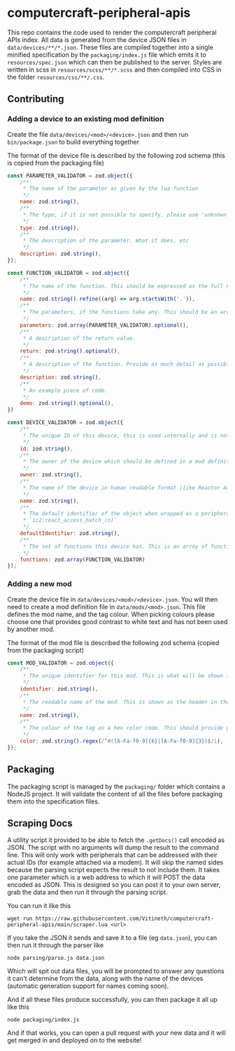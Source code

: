 # computercraft-peripheral-apis

This repo contains the code used to render the computercraft peripheral APIs index. All data is generated from the device JSON files in `data/devices/**/*.json`. These files are compiled together into a single minified specification by the `packaging/index.js` file which emits it to `resources/spec.json` which can then be published to the server. Styles are written in scss in `resources/scss/**/*.scss` and then compiled into CSS in the folder `resources/css/**/.css`.

## Contributing

### Adding a device to an existing mod definition

Create the file `data/devices/<mod>/<device>.json` and then run `bin/package.json` to build everything together

The format of the device file is described by the following zod schema (this is copied from the packaging file)

```javascript
const PARAMETER_VALIDATOR = zod.object({
    /**
     * The name of the parameter as given by the lua function
     */
    name: zod.string(),
    /**
     * The type, if it is not possible to specify, please use 'unknown' or 'any'.
     */
    type: zod.string(),
    /**
     * The description of the parameter. What it does, etc
     */
    description: zod.string(),
});

const FUNCTION_VALIDATOR = zod.object({
    /**
     * The name of the function. This should be expressed as the full name including parameters such as '.doSomething(x)' All functions should start with a dot
     */
    name: zod.string().refine((arg) => arg.startsWith('.')),
    /**
     * The parameters, if the functions take any. This should be an array of objects, as described in the PARAMETER_VALIDATOR object
     */
    parameters: zod.array(PARAMETER_VALIDATOR).optional(),
    /**
     * A description of the return value. 
     */
    return: zod.string().optional(),
    /**
     * A description of the function. Provide as much detail as possible about what it does, any side effects it has etc
     */
    description: zod.string(),
    /**
     * An example piece of code.
     */
    demo: zod.string().optional(),
})

const DEVICE_VALIDATOR = zod.object({
    /**
     * The unique ID of this device, this is used internally and is not displayed
     */
    id: zod.string(),
    /**
     * The owner of the device which should be defined in a mod definition file
     */
    owner: zod.string(),
    /**
     * The name of the device in human readable format (like Reactor Access Hatch)
     */
    name: zod.string(),
    /**
     * The default identifier of the object when wrapped as a peripheral over modem for example. To represent a number, you can use (n) in the format
     * `ic2:react_access_hatch_(n)`
     */
    defaultIdentifier: zod.string(),
    /**
     * The set of functions this device has. This is an array of functions as described in FUNCTION_VALIDATOR
     */
    functions: zod.array(FUNCTION_VALIDATOR)
});
```

### Adding a new mod

Create the device file in `data/devices/<mod>/<device>.json`. You will then need to create a mod definition file in `data/mods/<mod>.json`. This file defines the mod name, and the tag colour. When picking colours please choose one that provides good contrast to white text and has not been used by another mod. 

The format of the mod file is described the following zod schema (copied from the packaging script)

```javascript
const MOD_VALIDATOR = zod.object({
    /**
     * The unique identifier for this mod. This is what will be shown in the tag so should be kept short like 'IC2' or 'AE2'
     */
    identifier: zod.string(),
    /**
     * The readable name of the mod. This is shown as the header in the sidebar so should be readable like 'IndustrialCraft2' or 'Applied Energistics'
     */
    name: zod.string(),
    /**
     * The colour of the tag as a hex color code. This should provide good contrast for white text and be unique across all mods.
     */
    color: zod.string().regex(/^#([A-Fa-f0-9]{6}|[A-Fa-f0-9]{3})$/i),
});
```

## Packaging

The packaging script is managed by the `packaging/` folder which contains a NodeJS project. It will validate the content of all the files before packaging them into the specification files. 

## Scraping Docs

A utility script it provided to be able to fetch the `.getDocs()` call encoded as JSON. The script with no arguments will dump the result to the command line. This will only work with peripherals that can be addressed with their actual IDs (for example attached via a modem). It will skip the named sides because the parsing script expects the result to not include them. It takes one parameter which is a web address to which it will POST the data encoded as JSON. This is designed so you can post it to your own server, grab the data and then run it through the parsing script.

You can run it like this

```
wget run https://raw.githubusercontent.com/Vitineth/computercraft-peripheral-apis/main/scraper.lua <url>
```

If you take the JSON it sends and save it to a file (eg `data.json`), you can then run it through the parser like

```
node parsing/parse.js data.json
```

Which will spit out data files, you will be prompted to answer any questions it can't determine from the data, along with the name of the devices (automatic generation support for names coming soon).

And if all these files produce successfully, you can then package it all up like this

```
node packaging/index.js
```

And if that works, you can open a pull request with your new data and it will get merged in and deployed on to the website!